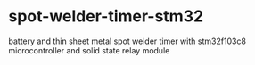 # spot-welder-timer-stm32
battery and thin sheet metal spot welder timer with stm32f103c8 microcontroller and solid state relay module
